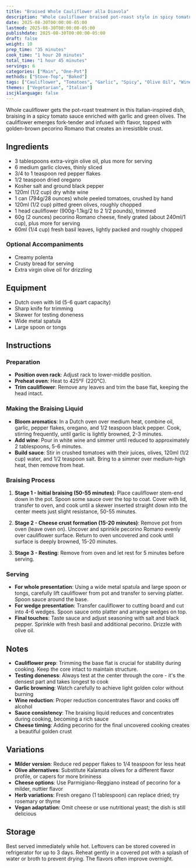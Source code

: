 ```yaml
---
title: "Braised Whole Cauliflower alla Diavola"
description: "Whole cauliflower braised pot-roast style in spicy tomato sauce with garlic, green olives, and pecorino Romano"
date: 2025-08-30T00:00:00-05:00
lastmod: 2025-08-30T00:00:00-05:00
publishdate: 2025-08-30T00:00:00-05:00
draft: false
weight: 10
prep_time: "35 minutes"
cook_time: "1 hour 20 minutes"
total_time: "1 hour 45 minutes"
servings: 6
categories: ["Main", "One-Pot"]
methods: ["Stove-Top", "Baked"]
tags: ["Cauliflower", "Tomatoes", "Garlic", "Spicy", "Olive Oil", "Wine", "Cheese", "Basil"]
themes: ["Vegetarian", "Italian"]
iscjklanguage: false
---
```


Whole cauliflower gets the pot-roast treatment in this Italian-inspired dish, braising in a spicy tomato sauce enriched with garlic and green olives. The cauliflower emerges fork-tender and infused with flavor, topped with golden-brown pecorino Romano that creates an irresistible crust.

## Ingredients

- 3 tablespoons extra-virgin olive oil, plus more for serving
- 6 medium garlic cloves, thinly sliced
- 3/4 to 1 teaspoon red pepper flakes
- 1/2 teaspoon dried oregano
- Kosher salt and ground black pepper
- 120ml (1/2 cup) dry white wine
- 1 can (794g/28 ounces) whole peeled tomatoes, crushed by hand
- 120ml (1/2 cup) pitted green olives, roughly chopped
- 1 head cauliflower (900g-1.1kg/2 to 2 1/2 pounds), trimmed
- 60g (2 ounces) pecorino Romano cheese, finely grated (about 240ml/1 cup), plus more for serving
- 60ml (1/4 cup) fresh basil leaves, lightly packed and roughly chopped

### Optional Accompaniments
- Creamy polenta
- Crusty bread for serving
- Extra virgin olive oil for drizzling

## Equipment

- Dutch oven with lid (5-6 quart capacity)
- Sharp knife for trimming
- Skewer for testing doneness
- Wide metal spatula
- Large spoon or tongs

## Instructions

### Preparation

- **Position oven rack**: Adjust rack to lower-middle position.
- **Preheat oven**: Heat to 425°F (220°C).
- **Trim cauliflower**: Remove any leaves and trim the base flat, keeping the head intact.

### Making the Braising Liquid

- **Bloom aromatics**: In a Dutch oven over medium heat, combine oil, garlic, pepper flakes, oregano, and 1/2 teaspoon black pepper. Cook, stirring frequently, until garlic is lightly browned, 2-3 minutes.
- **Add wine**: Pour in white wine and simmer until reduced to approximately 2 tablespoons, 5-6 minutes.
- **Build sauce**: Stir in crushed tomatoes with their juices, olives, 120ml (1/2 cup) water, and 1/2 teaspoon salt. Bring to a simmer over medium-high heat, then remove from heat.

### Braising Process

1. **Stage 1 - Initial braising (50-55 minutes)**: Place cauliflower stem-end down in the pot. Spoon some sauce over the top to coat. Cover with lid, transfer to oven, and cook until a skewer inserted straight down into the center meets just slight resistance, 50-55 minutes.

2. **Stage 2 - Cheese crust formation (15-20 minutes)**: Remove pot from oven (leave oven on). Uncover and sprinkle pecorino Romano evenly over cauliflower surface. Return to oven uncovered and cook until surface is deeply browned, 15-20 minutes.

3. **Stage 3 - Resting**: Remove from oven and let rest for 5 minutes before serving.

### Serving

- **For whole presentation**: Using a wide metal spatula and large spoon or tongs, carefully lift cauliflower from pot and transfer to serving platter. Spoon sauce around the base.
- **For wedge presentation**: Transfer cauliflower to cutting board and cut into 4-6 wedges. Spoon sauce onto platter and arrange wedges on top.
- **Final touches**: Taste sauce and adjust seasoning with salt and black pepper. Sprinkle with fresh basil and additional pecorino. Drizzle with olive oil.

## Notes

- **Cauliflower prep**: Trimming the base flat is crucial for stability during cooking. Keep the core intact to maintain structure.
- **Testing doneness**: Always test at the center through the core - it's the densest part and takes longest to cook
- **Garlic browning**: Watch carefully to achieve light golden color without burning
- **Wine reduction**: Proper reduction concentrates flavor and cooks off alcohol
- **Sauce consistency**: The braising liquid reduces and concentrates during cooking, becoming a rich sauce
- **Cheese timing**: Adding pecorino for the final uncovered cooking creates a beautiful golden crust

## Variations

- **Milder version**: Reduce red pepper flakes to 1/4 teaspoon for less heat
- **Olive alternatives**: Substitute Kalamata olives for a different flavor profile, or capers for more brininess
- **Cheese options**: Use Parmigiano-Reggiano instead of pecorino for a milder, nuttier flavor
- **Herb variations**: Fresh oregano (1 tablespoon) can replace dried; try rosemary or thyme
- **Vegan adaptation**: Omit cheese or use nutritional yeast; the dish is still delicious

## Storage

Best served immediately while hot. Leftovers can be stored covered in refrigerator for up to 3 days. Reheat gently in a covered pot with a splash of water or broth to prevent drying. The flavors often improve overnight.
